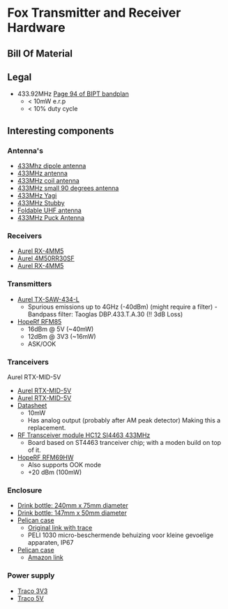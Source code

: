 # Fox Transmitter and Receiver Hardware





## Bill Of Material



## Legal
- 433.92MHz [Page 94 of BIPT bandplan](https://www.bipt.be/file/cc73d96153bbd5448a56f19d925d05b1379c7f21/f05cbd16a076b4f72a4ea623a28cf4a6f8a84ff9/b24-en.pdf#page=94)
  - < 10mW e.r.p
  - < 10% duty cycle

## Interesting components
### Antenna's
- [433Mhz dipole antenna](https://www.bitsandparts.nl/RF-Antenne-Di-pole-433MHz-3dBi-male-SMA-p1106386)
- [433MHz antenna](https://www.tinytronics.nl/en/communication-and-signals/wireless/antennas/433mhz/433-mhz-antenna-with-sma-to-ufl-connector)
- [433MHz coil antenna](https://www.tinytronics.nl/en/communication-and-signals/wireless/antennas/433mhz/433mhz-antenna)
- [433MHz small 90 degrees antenna](https://www.tinytronics.nl/en/communication-and-signals/wireless/antennas/433mhz/433mhz-antenna-sma-small-90-degrees)
- [433MHz Yagi](https://www.ddselectronics.nl/webshop/antenne/antenne-toepassing-specifiek/antenne-toepassingspec-433mhz/3elem-400-470mhz-beam/)
- [433MHz Stubby](https://www.ddselectronics.nl/webshop/antenne/antenne-toepassing-specifiek/antenne-toepassingspec-433mhz/stubby-tqx400-433/)
- [Foldable UHF antenna](https://www.amazon.com/dp/B08FC7SQRN?ref_=pe_386300_442618370_TE_sc_as_ri_0)
- [433MHz Puck Antenna](https://www.ddselectronics.nl/webshop/puck-antenne-voor-433mhz/)


### Receivers
- [Aurel RX-4MM5](https://www.bitsandparts.nl/RF-Ontvanger-Aurel-RX-4MM5-F-433-92MHz-650201110G-p1063808)
- [Aurel 4M50RR30SF](https://www.bitsandparts.nl/RF-Ontvanger-Aurel-RX-4M50RR30SF-433-92MHz-650200527G-p1063795)
- [Aurel RX-4MM5](https://www.tinytronics.nl/en/communication-and-signals/wireless/rf/modules/aurel-rx-4mm5-f-433mhz-rf-receiver)

### Transmitters
- [Aurel TX-SAW-434-L](https://www.bitsandparts.nl/RF-Zender-Aurel-TX-SAW-434-L-433-92MHz-650201409G-p1922342)
  - Spurious emissions up to 4GHz (-40dBm) (might require a filter)
    -Bandpass filter: Taoglas DBP.433.T.A.30 (!! 3dB Loss)
- [HopeRf RFM85](https://www.tinytronics.nl/en/communication-and-signals/wireless/rf/modules/hoperf-rfm85w-433mhz-rf-transmitter)
  - 16dBm @ 5V  (~40mW)
  - 12dBm @ 3V3 (~16mW)
  - ASK/OOK

### Tranceivers
Aurel RTX-MID-5V
- [Aurel RTX-MID-5V](https://www.bitsandparts.nl/RF-Transceiver-Aurel-RTX-MID-5V-433-92MHz-650201044G-p1063809)
- [Aurel RTX-MID-5V](https://www.nodo-shop.nl/en/transmitters-and-receivers/41-aurel-tranceiver-rtx-mid-5v.html)
- [Datasheet](https://www.aurelwireless.com/wp-content/uploads/user-manual/650201033G_um.pdf)
  - 10mW
  - Has analog output (probably after AM peak detector) Making this a replacement.
- [RF Transceiver module HC12 SI4463 433MHz](https://www.bitsandparts.nl/RF-Transceiver-module-HC12-SI4463-433MHz-p1912071)
  - Board based on ST4463 tranceiver chip; with a moden build on top of it.
- [HopeRF RFM69HW](https://webshop.ideetron.nl/RFM69HW)
  - Also supports OOK mode
  -  +20 dBm (100mW)
  


### Enclosure
- [Drink bottle: 240mm x 75mm diameter](https://www.hema.com/nl-be/koken-tafelen/meenemen-bewaren/waterflessen-drinkbekers/waterfles-700ml-croissant-61110412.html)
- [Drink bottle: 147mm x 50mm diameter](https://www.action.com/nl-be/p/3013093/drinkbeker/)
- [Pelican case](https://amzn.eu/d/eDNpUkX)
  - [Original link with trace](https://www.amazon.com.be/-/nl/micro-beschermende-behuizing-gevoelige-waterdicht-transparant/dp/B002CM3ZU6/ref=sr_1_20?crid=2CJKDS4GZCZZ2&dib=eyJ2IjoiMSJ9.jSbVGTJEjEQ1gPS322DKIE5BbLCEVwCMBfLvMEBAmp6cMdRwYbB9iSHR8TaKx-T7w5n6qNiE0IXL7B85bTgG1ZvRvNJHpJcDkVHuXyHE_DgGXReHkE312KF2lz5GDpqqOCuJARLcPdWXDh4yFY01FuHalN4JIbGSoBtKr89HR_7rIwKk20SE4iEmzdn29xiOITuXsyrl3DXfVTXTlNjrCIhE43V3LJy6qEdbABM12aF-RYDJ3TvMMJnTT14Ob6N6nR4JR-y_4-6oUfMPR5Ym6yqBjc2K0DSHc5F3xidYuns.pYi-WWcLsJ2LM73WmBkXyXVmbORFwrCrMLrFrzVqD5k&dib_tag=se&keywords=pelican+case+waterproof&qid=1731163875&sprefix=pelican+case+waterproo%2Caps%2C76&sr=8-20)
  - PELI 1030 micro-beschermende behuizing voor kleine gevoelige apparaten, IP67
- [Pelican case](https://www.pelican.com/us/en/product/cases/micro/1040/)
  - [Amazon link](https://amzn.eu/d/aSuj9cq)

### Power supply
- [Traco 3V3](https://www.kiwi-electronics.com/nl/tsr-1-2433-3-3v-1a-switching-regulator-564?search=433)
- [Traco 5V](https://www.kiwi-electronics.com/nl/tsr-1-2450-5v-1a-switching-regulator-506?search=tsr)